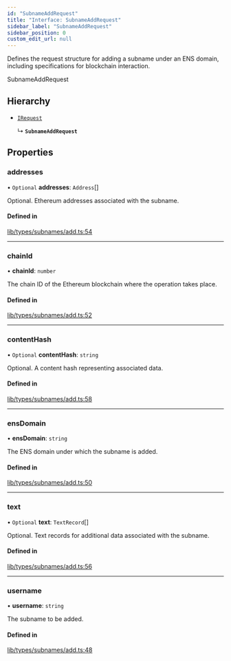 ```yaml
---
id: "SubnameAddRequest"
title: "Interface: SubnameAddRequest"
sidebar_label: "SubnameAddRequest"
sidebar_position: 0
custom_edit_url: null
---
```


Defines the request structure for adding a subname under an ENS domain,
including specifications for blockchain interaction.

 SubnameAddRequest

## Hierarchy

- [`IRequest`](IRequest.md)

  ↳ **`SubnameAddRequest`**

## Properties

### addresses

• `Optional` **addresses**: `Address`[]

Optional. Ethereum addresses associated with the subname.

#### Defined in

[lib/types/subnames/add.ts:54](https://github.com/JustaName-id/JustaName-sdk/blob/1dd4ff6/packages/@justaname.id/sdk/src/lib/types/subnames/add.ts#L54)

___

### chainId

• **chainId**: `number`

The chain ID of the Ethereum blockchain where the operation takes place.

#### Defined in

[lib/types/subnames/add.ts:52](https://github.com/JustaName-id/JustaName-sdk/blob/1dd4ff6/packages/@justaname.id/sdk/src/lib/types/subnames/add.ts#L52)

___

### contentHash

• `Optional` **contentHash**: `string`

Optional. A content hash representing associated data.

#### Defined in

[lib/types/subnames/add.ts:58](https://github.com/JustaName-id/JustaName-sdk/blob/1dd4ff6/packages/@justaname.id/sdk/src/lib/types/subnames/add.ts#L58)

___

### ensDomain

• **ensDomain**: `string`

The ENS domain under which the subname is added.

#### Defined in

[lib/types/subnames/add.ts:50](https://github.com/JustaName-id/JustaName-sdk/blob/1dd4ff6/packages/@justaname.id/sdk/src/lib/types/subnames/add.ts#L50)

___

### text

• `Optional` **text**: `TextRecord`[]

Optional. Text records for additional data associated with the subname.

#### Defined in

[lib/types/subnames/add.ts:56](https://github.com/JustaName-id/JustaName-sdk/blob/1dd4ff6/packages/@justaname.id/sdk/src/lib/types/subnames/add.ts#L56)

___

### username

• **username**: `string`

The subname to be added.

#### Defined in

[lib/types/subnames/add.ts:48](https://github.com/JustaName-id/JustaName-sdk/blob/1dd4ff6/packages/@justaname.id/sdk/src/lib/types/subnames/add.ts#L48)

